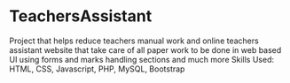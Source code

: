 # TeachersAssistant
Project that helps reduce teachers manual work and online teachers assistant website that take care of all paper work to be done in web based UI using forms and marks handling sections and much more  Skills Used: HTML, CSS, Javascript, PHP, MySQL, Bootstrap
